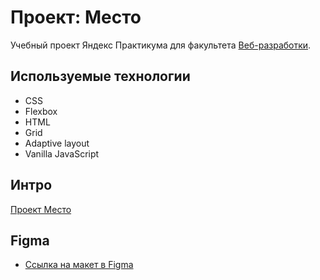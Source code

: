 # Проект: Место
Учебный проект Яндекс Практикума для факультета [Веб-разработки](https://practicum.yandex.ru/web).

## Используемые технологии
- CSS
- Flexbox
- HTML
- Grid
- Adaptive layout
- Vanilla JavaScript

## Интро
[Проект Место](https://rimercores.github.io/mesto/)

## Figma

* [Ссылка на макет в Figma](https://www.figma.com/file/2cn9N9jSkmxD84oJik7xL7/JavaScript.-Sprint-4?node-id=0%3A1)


